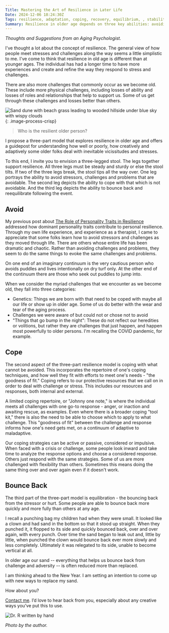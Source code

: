 ```yaml
---
Title: Mastering the Art of Resilience in Later Life  
Date: 2024-12-06 18:24:30Z
Tags: resilience, adaptation, coping, recovery, equilibrium, , stability, wisdom, perseverance
Summary: Resilience in older age depends on three key abilities: avoiding preventable challenges, coping effectively with unavoidable problems, and bouncing back from setbacks. Like a three-legged stool, all components must be strong for stability.
---
```


_Thoughts and Suggestions from an Aging Psychologist._

I've thought a lot about the concept of resilience. The general view of how people meet stresses and challenges along the way seems a little simplistic to me. I've come to think that resilience in old age is different than at younger ages. The individual has had a longer time to have more experiences and create and refine the way they respond to stress and challenges.

There are also more challenges that commonly occur as we become old. These include more physical challenges, including losses of ability and losses of roles and relationships that help to support us. Some of us get through these challenges and losses better than others.

![Sand dune with beach grass leading to wooded hillside under blue sky with wispy clouds]({static}/images/img_6313.jpg){: .image-process-crisp}

> Who is the resilient older person?

I propose a three-part model that explores resilience in older age and offers a guidepost for understanding how well or poorly, how creatively and adaptively some older folks deal with inevitable vicissitudes and stresses.

To this end, I invite you to envision a three-legged stool. The legs together support resilience. All three legs must be steady and sturdy or else the stool tilts. If two of the three legs break, the stool tips all the way over. One leg portrays the ability to avoid stressors, challenges and problems that are avoidable. The second leg depicts the ability to cope with that which is not avoidable. And the third leg depicts the ability to bounce back and reequilibrate following the event.

## Avoid

My previous post about [The Role of Personality Traits in Resilience]({filename}traits.md) addressed how dominant personality traits contribute to personal resilience. Through my own life experience, and experience as a therapist, I came to appreciate that some folks learn how to avoid stressors and challenges as they moved through life. There are others whose entire life has been dramatic and chaotic. Rather than avoiding challenges and problems, they seem to do the same things to evoke the same challenges and problems.

On one end of an imaginary continuum is the very cautious person who avoids puddles and lives intentionally on dry turf only. At the other end of the continuum there are those who seek out puddles to jump into.

When we consider the myriad challenges that we encounter as we become old, they fall into three categories:

* Genetics: Things we are born with that need to be coped with maybe all our life or show up in older age. Some of us do better with the wear and tear of the aging process.
* Challenges we were aware of but could not or chose not to avoid
* "Things that go bump in the night": These do not reflect our heredities or volitions, but rather they are challenges that just happen, and happen most powerfully to older persons. I'm recalling the COVID pandemic, for example.

## Cope

The second aspect of the three-part resilience model is coping with what cannot be avoided. This incorporates the repertoire of one's coping techniques, and how well they fit with efforts to meet one's needs - "the goodness of fit." Coping refers to our protective resources that we call on in order to deal with challenge or stress. This includes our resources and responses, both internal and external.

A limited coping repertoire, or "Johnny one note," is where the individual meets all challenges with one go-to response - anger, or inaction and awaiting rescue, as examples. Even where there is a broader coping "tool kit," there is also the need to be able to choose which to apply to what challenge. This "goodness of fit" between the challenge and response informs how one's need gets met, on a continuum of adaptive to maladaptive.

Our coping strategies can be active or passive, considered or impulsive. When faced with a crisis or challenge, some people look inward and take time to analyze the response options and choose a considered response. Others just respond with the same strategies. Some of us are more challenged with flexibility than others. Sometimes this means doing the same thing over and over again even if it doesn't work.

## Bounce Back

The third part of the three-part model is equilibration - the bouncing back from the stressor or hurt. Some people are able to bounce back more quickly and more fully than others at any age.

I recall a punching bag my children had when they were small. It looked like a clown and had sand in the bottom so that it stood up straight. When they punched it, it flopped to its side and quickly bounced back, over and over again, with every punch. Over time the sand began to leak out and, little by little, when punched the clown would bounce back ever more slowly and less completely. Ultimately it was relegated to its side, unable to become vertical at all.

In older age our sand -- everything that helps us bounce back from challenge and adversity -- is often reduced more than replaced.

I am thinking ahead to the New Year. I am setting an intention to come up with new ways to replace my sand.

How about you?

[Contact me]({filename}/pages/contact.md). I’d love to hear back from you, especially about any creative ways you’ve put this to use.

![Dr. R written by hand]({static}/images/dr_r_sm.png)

_Photo by the author._
